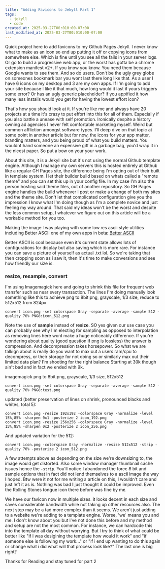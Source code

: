 ```yaml
---
title: "Adding Favicons to Jekyll Part 1"
tags:
  - jekyll
  - code
created_at: 2025-03-27T00:010:00-07:00
last_modified_at: 2025-03-27T00:010:00-07:00
---
```

Quick project here to add favicons to my Github Pages Jekyll. I never know what to make as an icon so end up putting it off or copying icons from somewhere else. Which is fine until you see all the fails in your server logs. Or go to build a progressive web app, or the worst has gotta be a chrome extension manifest v2+. If you know you know. You need them because Google wants to see them. And so do users. Don't be the ugly grey globe on someones bookmark bar you wont last there long like that. As a user I have 6 icons on my desktop and 3 are my own apps. If I'm going to add your site because I like it that much, how long would it last if yours triggers some error? Or has an ugly generic placeholder? If you appified it how many less installs would you get for having the lowest effort icon? 

That's how you should look at it. If you're like me and always have 20 projects at a time it's crazy to put effort into this for all of them. Especially if you also battle a unease with self promotion. Ironically despite a history owning ad agencies I never felt comfortable marketing myself. Weird but common affliction amongst software types. I'll deep dive on that topic at some point in another article but for now, the icons for your app matter, branding matters, and you being proud of what you build matters. You wouldnt hand someone an expensive gift in a garbage bag, you'd wrap it in the nicest paper. So put a bow on your your work. 

About this site, it is a Jekyll site but it's not using the normal Github template engine. Although I manage my own servers this is hosted entirely at Github like a regular GH Pages site, the difference being I'm opting out of their built in template system. I let their builder build based on whats called a "remote theme" and you can set this up in your config file. In my case I'm also the person hosting said theme files, out of another repository. So GH Pages engine handles the build whenever I post or make a change of both my sites and the theme site. Don't let that complicated configuration give you the impression I know what I'm doing though as I'm a complete novice and just feeling my way around. That said my ideas won't be the worst and despite the less common setup, I whatever we figure out on this article will be a workable method for you too. 

Making the image I was playing with some low res ascii style utilities including Better ASCII one of my own apps in beta: [Better ASCII](https://raykooyenga.com/apps/better-ascii/)

Better ASCII is cool because even it's current state allows lots of configurations for display but also saving which is more rare. For instance you can save a picture of yourself as actual .txt lol. So we're taking that then cropping soon as i saw it, then it's time to make conversions and see how friendly our size is. 

### resize, resample, convert

I'm using Imagemagick here and going to shrink this file for frequent web transfer such as near every transaction. The lines I'm doing manually look something like this to achieve png to 8bit png, grayscale, 1/3 size, reduce to 512x512 from 824px

```shell
convert icon.png -set colorspace Gray -separate -average -sample 512 -quality 70% PNG8:icon_512.png
```

Note the use of **sample** instead of **resize**. SO yes given our use case you can probably see why I'm electing for sampling as opposed to interpolation as removing lines here wont make a huge noticeably difference. If you're wondering about quality (good question if png is lossless) the answer is compression. And decompression takes horsepower. So what we are talkign about is really do you want to max out a users ram/cpu to decompress, or their storage for not doing so or similarly max out their limited data plan? I'm shooting for the right balance Starting at 30k though ain't bad and in fact we ended with 9k. 


imagemagick png to 8bit png, grayscale, 1/3 size, 512x512

```shell
convert icon.png -set colorspace Gray -separate -average -sample 512 -quality 70% PNG8:test.png
```

updated (better preservation of lines on shrink, pronounced blacks and whites, total 5):

```shell
convert icon.png -resize 192x192 -colorspace Gray -normalize -level 15%,85% -sharpen 0x1 -posterize 2 icon_192.png
convert icon.png -resize 256x256 -colorspace Gray -normalize -level 15%,85% -sharpen 0x2 -posterize 2 icon_256.png
```

And updated variation for the 512:

```shell
convert icon.png -colorspace Gray -normalize -resize 512x512 -strip -quality 70% -posterize 2 icon_512.png
```

A few attempts above as depending on the size we're downsizing to, the image would get distorted. Also some window manager thumbnail cache issues hence the ``-strip``. You'll notice I abandoned the force 8 bit and sample options that in fact did not lend themselves to a ascii image the way I hoped. Btw were it not for me writing a article on this, I wouldn't care and just left it as is. Nothing was bad I just thought it could be improved. Even the Rolling Stones tongue icon there before was fine by me.

We have our favicon now in multiple sizes. it looks decent in each size and saves considerable bandwidth while not taking up other resources also. The next step may be a tad more complex than it seems. We aren't just adding to a website we're adding to a template engine. Worse, 'we' means you and me. I don't know about you but I've not done this before and my method and setup are not the most common. For instance, we can hardcode this into the template all day without worrying. But I try to think of what could be better like "if I was desigining the template how would it work" and "if someone else is following my work..." or "if i end up wanting to do this again or change what i did what will that process look like?" The last one is big right?


Thanks for Reading and stay tuned for part 2
